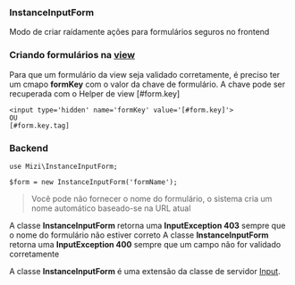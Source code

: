 ### InstanceInputForm

Modo de criar raídamente ações para formulários seguros no frontend

### Criando formulários na [view](https://github.com/mizi-php/server-back/blob/main/.doc/input.md)

Para que um formulário da view seja validado corretamente, é preciso ter um cmapo **formKey** com o valor da chave de formulário.
A chave pode ser recuperada com o Helper de view [#form.key]

    <input type='hidden' name='formKey' value='[#form.key]'>
    OU
    [#form.key.tag]

### Backend

    use Mizi\InstanceInputForm;

    $form = new InstanceInputForm('formName');

> Você pode não fornecer o nome do formulário, o sistema cria um nome automático baseado-se na URL atual

A classe **InstanceInputForm** retorna uma **InputException 403** sempre que o nome do formulário não estiver correto
A classe **InstanceInputForm** retorna uma **InputException 400** sempre que um campo não for validado corretamente

A classe **InstanceInputForm** é uma extensão da classe de servidor [Input](https://github.com/mizi-php/server-back/blob/main/.doc/input.md).
